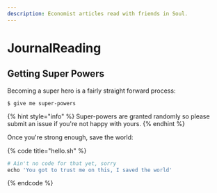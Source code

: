 ```yaml
---
description: Economist articles read with friends in Soul.
---
```


# JournalReading

## Getting Super Powers

Becoming a super hero is a fairly straight forward process:

```
$ give me super-powers
```

{% hint style="info" %}
 Super-powers are granted randomly so please submit an issue if you're not happy with yours.
{% endhint %}

Once you're strong enough, save the world:

{% code title="hello.sh" %}
```python
# Ain't no code for that yet, sorry
echo 'You got to trust me on this, I saved the world'
```
{% endcode %}



